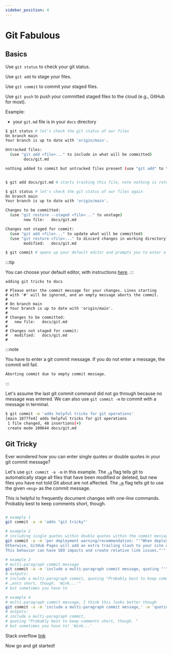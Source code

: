 ```yaml
---
sidebar_position: 4
---
```


# Git Fabulous

## Basics

Use `git status` to check your git status.

Use `git add` to stage your files.

Use `git commit` to commit your staged files.

Use `git push` to push your committed staged files to the cloud (e.g., GitHub for most).

Example:
- your `git.md` file is in your `docs` directory

```bash
$ git status # let's check the git status of our files                                                                                                                                                                            
On branch main
Your branch is up to date with 'origin/main'.

Untracked files:
  (use "git add <file>..." to include in what will be committed)
        docs/git.md

nothing added to commit but untracked files present (use "git add" to track)


$ git add docs/git.md # starts tracking this file, note nothing is returned

$ git status # let's check the git status of our files again                                                                                                                                                               
On branch main
Your branch is up to date with 'origin/main'.

Changes to be committed:
  (use "git restore --staged <file>..." to unstage)
        new file:   docs/git.md

Changes not staged for commit:
  (use "git add <file>..." to update what will be committed)
  (use "git restore <file>..." to discard changes in working directory)
        modified:   docs/git.md

$ git commit # opens up your default editor and prompts you to enter a message for the commit
```

:::tip

You can choose your default editor, with instructions [here](https://docs.github.com/en/get-started/getting-started-with-git/associating-text-editors-with-git).
:::


```COMMIT_EDITMSG
adding git tricks to docs

# Please enter the commit message for your changes. Lines starting
# with '#' will be ignored, and an empty message aborts the commit.
#
# On branch main
# Your branch is up to date with 'origin/main'.
#
# Changes to be committed:
#	new file:   docs/git.md
#
# Changes not staged for commit:
#	modified:   docs/git.md
#

```

:::note

You have to enter a git commit message. If you do not enter a message, the commit will fail.
```
Aborting commit due to empty commit message.
```
:::

Let's assume the last git commit command did not go through because no message was entered.
We can also use `git commit -m` to commit with a message in terminal.

```bash
$ git commit -m 'adds helpful tricks for git operations'
[main 1877fe4] adds helpful tricks for git operations
 1 file changed, 48 insertions(+)
 create mode 100644 docs/git.md
```

## Git Tricky

Ever wondered how you can enter single quotes or double quotes in your git commit message?

Let's use `git commit -a -m` in this example. The [`-a`](https://git-scm.com/docs/git-commit#Documentation/git-commit.txt--a) flag tells git to automatically stage all files that have been modified or deleted, but new files you have not told Git about are not affected. The [`-m`]((https://git-scm.com/docs/git-commit#Documentation/git-commit.txt--mltmsggt)) flag tells git to use the given `<msg>` as the commit message.

This is helpful to frequently document changes with one-line commands. Probably best to keep comments short, though.

```bash

# example 1
git commit -a -m 'adds "git tricky"'

# example 2
# including single quotes within double quotes within the commit message which is in single quotes 
git commit -a -m 'per deployment warning/recommendation: "'"When deploying to GitHub Pages, it is better to use an explicit '"'trailingSlash'"' site config.
Otherwise, GitHub Pages will add an extra trailing slash to your site urls only on direct-access (not when navigation) with a server redirect.
This behavior can have SEO impacts and create relative link issues."'"'

# example 3
# multi-paragraph commit message
git commit -a -m 'include a multi-paragraph commit message, quoting "'"Probably best to keep comments short, though. '"'Wink...'"'"'"' -m 'but sometimes you have to'
# outputs:
# include a multi-paragraph commit, quoting "Probably best to keep comm…
# …ents short, though. 'Wink...'"
# but sometimes you have to

# example 4
# multi-paragraph commit message, I think this looks better though
git commit -a -m 'include a multi-paragraph commit message,' -m 'quoting "'"Probably best to keep comments short, though. "'"' -m 'but sometimes you have to! '"'Wink...'"''
# outputs:
# include a multi-paragraph commit, 
# quoting "Probably best to keep comments short, though. "
# but sometimes you have to! 'Wink...'
```

Stack overflow [link](https://stackoverflow.com/a/16033290/16330123)

Now go and git started!